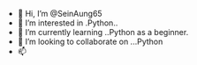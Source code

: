 - 👋 Hi, I’m @SeinAung65
- 👀 I’m interested in .Python..
- 🌱 I’m currently learning ..Python as a beginner.
- 💞️ I’m looking to collaborate on ...Python
- 📫

<!---
SeinAung65/SeinAung65 is a ✨ special ✨ repository because its `README.md` (this file) appears on your GitHub profile.
You can click the Preview link to take a look at your changes.
--->
